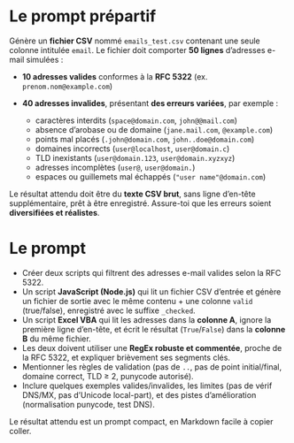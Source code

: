 # Le prompt prépartif

Génère un **fichier CSV** nommé `emails_test.csv` contenant une seule colonne intitulée `email`.
Le fichier doit comporter **50 lignes** d’adresses e-mail simulées :

* **10 adresses valides** conformes à la **RFC 5322** (ex. `prenom.nom@example.com`)
* **40 adresses invalides**, présentant **des erreurs variées**, par exemple :

  * caractères interdits (`space@domain.com`, `john@@mail.com`)
  * absence d’arobase ou de domaine (`jane.mail.com`, `@example.com`)
  * points mal placés (`.john@domain.com`, `john..doe@domain.com`)
  * domaines incorrects (`user@localhost`, `user@domain.c`)
  * TLD inexistants (`user@domain.123`, `user@domain.xyzxyz`)
  * adresses incomplètes (`user@`, `user@domain.`)
  * espaces ou guillemets mal échappés (`"user name"@domain.com`)

Le résultat attendu doit être du **texte CSV brut**, sans ligne d’en-tête supplémentaire, prêt à être enregistré.
Assure-toi que les erreurs soient **diversifiées et réalistes**.


# Le prompt

- Créer deux scripts qui filtrent des adresses e-mail valides selon la RFC 5322.  
- Un script **JavaScript (Node.js)** qui lit un fichier CSV d’entrée et génère un fichier de sortie avec le même contenu + une colonne `valid` (true/false), enregistré avec le suffixe `_checked`.  
- Un script **Excel VBA** qui lit les adresses dans la **colonne A**, ignore la première ligne d’en-tête, et écrit le résultat (`True`/`False`) dans la **colonne B** du même fichier.  
- Les deux doivent utiliser une **RegEx robuste et commentée**, proche de la RFC 5322, et expliquer brièvement ses segments clés.  
- Mentionner les règles de validation (pas de `..`, pas de point initial/final, domaine correct, TLD ≥ 2, punycode autorisé).  
- Inclure quelques exemples valides/invalides, les limites (pas de vérif DNS/MX, pas d’Unicode local-part), et des pistes d’amélioration (normalisation punycode, test DNS).  

Le résultat attendu est un prompt compact, en Markdown facile à copier coller.
